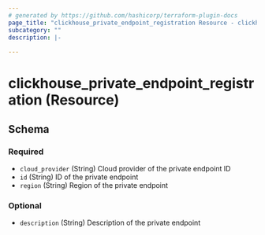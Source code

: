 ```yaml
---
# generated by https://github.com/hashicorp/terraform-plugin-docs
page_title: "clickhouse_private_endpoint_registration Resource - clickhouse"
subcategory: ""
description: |-
  
---
```


# clickhouse_private_endpoint_registration (Resource)





<!-- schema generated by tfplugindocs -->
## Schema

### Required

- `cloud_provider` (String) Cloud provider of the private endpoint ID
- `id` (String) ID of the private endpoint
- `region` (String) Region of the private endpoint

### Optional

- `description` (String) Description of the private endpoint



